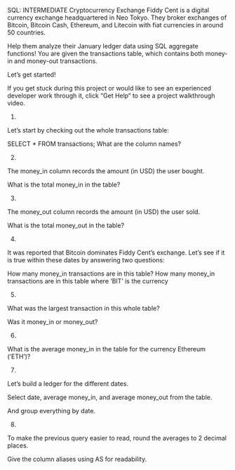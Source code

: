 SQL: INTERMEDIATE
Cryptocurrency Exchange
Fiddy Cent is a digital currency exchange headquartered in Neo Tokyo. They broker exchanges of Bitcoin, Bitcoin Cash, Ethereum, and Litecoin with fiat currencies in around 50 countries.

Help them analyze their January ledger data using SQL aggregate functions! You are given the transactions table, which contains both money-in and money-out transactions.

Let’s get started!

If you get stuck during this project or would like to see an experienced developer work through it, click “Get Help“ to see a project walkthrough video.



1.
Let’s start by checking out the whole transactions table:

SELECT *
FROM transactions;
What are the column names?

2.
The money_in column records the amount (in USD) the user bought.

What is the total money_in in the table?

3.
The money_out column records the amount (in USD) the user sold.

What is the total money_out in the table?

4.
It was reported that Bitcoin dominates Fiddy Cent’s exchange. Let’s see if it is true within these dates by answering two questions:

How many money_in transactions are in this table?
How many money_in transactions are in this table where ‘BIT’ is the currency

5.
What was the largest transaction in this whole table?

Was it money_in or money_out?

6.
What is the average money_in in the table for the currency Ethereum (‘ETH’)?

7.
Let’s build a ledger for the different dates.

Select date, average money_in, and average money_out from the table.

And group everything by date.

8.
To make the previous query easier to read, round the averages to 2 decimal places.

Give the column aliases using AS for readability.
